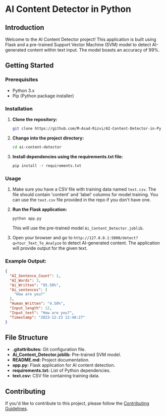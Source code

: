 # AI Content Detector in Python

## Introduction

Welcome to the AI Content Detector project! This application is built using Flask and a pre-trained Support Vector Machine (SVM) model to detect AI-generated content within text input. The model boasts an accuracy of 99%.

## Getting Started

### Prerequisites

- Python 3.x
- Pip (Python package installer)

### Installation

1. **Clone the repository:**
   ```bash
   git clone https://github.com/M-Asad-Rizvi/AI-Content-Detector-in-Python.git
   ```

2. **Change into the project directory:**
   ```bash
   cd ai-content-detector
   ```

3. **Install dependencies using the requirements.txt file:**
   ```bash
   pip install -r requirements.txt
   ```

### Usage

1. Make sure you have a CSV file with training data named `text.csv`. The file should contain 'content' and 'label' columns for model training. You can use the `text.csv` file provided in the repo if you don't have one.

2. **Run the Flask application:**
   ```bash
   python app.py
   ```
   This will use the pre-trained model `Ai_Content_Detector.joblib`.

3. Open your browser and go to `http://127.0.0.1:5000/detect?q=Your_Text_To_Analyze` to detect AI-generated content. The application will provide output for the given text.

### Example Output:

```json
{
  "AI_Sentence_Count": 1,
  "AI_Words": 3,
  "Ai_Written": "95.50%",
  "Ai_sentences": [
    "How are you?"
  ],
  "Human_Written": "4.50%",
  "Input_length": 12,
  "Input_text": "How are you?",
  "Timestamp": "2023-12-23 12:48:27"
}
```

## File Structure

- **.gitattributes:** Git configuration file.
- **Ai_Content_Detector.joblib:** Pre-trained SVM model.
- **README.md:** Project documentation.
- **app.py:** Flask application for AI content detection.
- **requirements.txt:** List of Python dependencies.
- **text.csv:** CSV file containing training data.

## Contributing

If you'd like to contribute to this project, please follow the [Contributing Guidelines](CONTRIBUTING.md).

